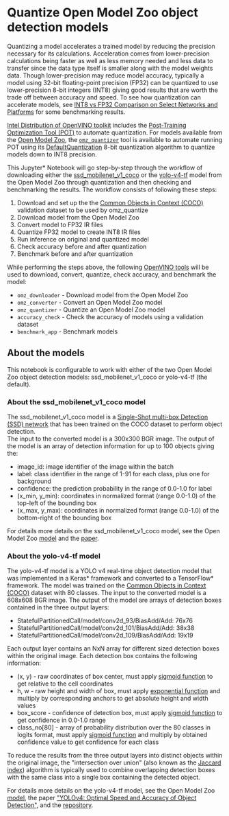 # Quantize Open Model Zoo object detection models
Quantizing a model accelerates a trained model by reducing the precision necessary for its calculations.  Acceleration comes from lower-precision calculations being faster as well as less memory needed and less data to transfer since the data type itself is smaller along with the model weights data.  Though lower-precision may reduce model accuracy, typically a model using 32-bit floating-point precision (FP32) can be quantized to use lower-precision 8-bit integers (INT8) giving good results that are worth the trade off between accuracy and speed.  To see how quantization can accelerate models, see [INT8 vs FP32 Comparison on Select Networks and Platforms](https://docs.openvino.ai/latest/openvino_docs_performance_int8_vs_fp32.html#doxid-openvino-docs-performance-int8-vs-fp32) for some benchmarking results.

[Intel Distribution of OpenVINO toolkit](https://software.intel.com/openvino-toolkit) includes the [Post-Training Optimization Tool (POT)](https://docs.openvino.ai/latest/pot_README.html) to automate quantization.  For models available from the [Open Model Zoo](https://github.com/openvinotoolkit/open_model_zoo), the [`omz_quantizer`](../104-model-tools/104-model-tools.ipynb) tool is available to automate running POT using its [DefaultQuantization](https://docs.openvino.ai/latest/pot_compression_algorithms_quantization_default_README.html#doxid-pot-compression-algorithms-quantization-default-r-e-a-d-m-e) 8-bit quantization algorithm to quantize models down to INT8 precision.

This Jupyter* Notebook will go step-by-step through the workflow of downloading either the [ssd_mobilenet_v1_coco](https://github.com/openvinotoolkit/open_model_zoo/tree/master/models/public/ssd_mobilenet_v1_coco) or the [yolo-v4-tf](https://github.com/openvinotoolkit/open_model_zoo/tree/master/models/public/yolo-v4-tf) model from the Open Model Zoo through quantization and then checking and benchmarking the results.  The workflow consists of following these steps:
1. Download and set up the the [Common Objects in Context (COCO)](https://cocodataset.org/) validation dataset to be used by omz_quantize
2. Download model from the Open Model Zoo
3. Convert model to FP32 IR files
4. Quantize FP32 model to create INT8 IR files
5. Run inference on original and quantized model
6. Check accuracy before and after quantization
7. Benchmark before and after quantization

While performing the steps above, the following [OpenVINO tools](../104-model-tools/104-model-tools.ipynb) will be used to download, convert, quantize, check accuracy, and benchmark the model:
- `omz_downloader` - Download model from the Open Model Zoo
- `omz_converter` - Convert an Open Model Zoo model
- `omz_quantizer` - Quantize an Open Model Zoo model
- `accuracy_check` - Check the accuracy of models using a validation dataset
- `benchmark_app` - Benchmark models

## About the models
This notebook is configurable to work with either of the two Open Model Zoo object detection models: ssd_mobilenet_v1_coco or yolo-v4-tf (the default).

### About the ssd_mobilenet_v1_coco model
The ssd_mobilenet_v1_coco model is a [Single-Shot multi-box Detection (SSD) network](https://arxiv.org/abs/1801.04381) that has been trained on the COCO dataset to perform object detection.  
The input to the converted model is a 300x300 BGR image.  The output of the model is an array of detection information for up to 100 objects giving the:
- image_id: image identifier of the image within the batch
- label: class identifier in the range of 1-91 for each class, plus one for background
- confidence: the prediction probability in the range of 0.0-1.0 for label
- (x_min, y_min): coordinates in normalized format (range 0.0-1.0) of the top-left of the bounding box
- (x_max, y_max): coordinates in normalized format (range 0.0-1.0) of the bottom-right of the bounding box

For details more details on the ssd_mobilenet_v1_coco model, see the Open Model Zoo [model](https://github.com/openvinotoolkit/open_model_zoo/tree/master/models/public/ssd_mobilenet_v1_coco)  and the [paper](https://arxiv.org/abs/1801.04381).

### About the yolo-v4-tf model
The yolo-v4-tf model is a YOLO v4 real-time object detection model that was implemented in a Keras* framework and converted to a TensorFlow* framework.  The model was trained on the [Common Objects in Context (COCO)](https://cocodataset.org/#home) dataset with 80 classes.  The input to the converted model is a 608x608 BGR image.  The output of the model are arrays of detection boxes contained in the three output layers:
- StatefulPartitionedCall/model/conv2d_93/BiasAdd/Add: 76x76 
- StatefulPartitionedCall/model/conv2d_101/BiasAdd/Add: 38x38
- StatefulPartitionedCall/model/conv2d_109/BiasAdd/Add: 19x19

Each output layer contains an NxN array for different sized detection boxes within the original image.  Each detection box contains the following information:
- (x, y) - raw coordinates of box center, must apply [sigmoid function](https://en.wikipedia.org/wiki/Sigmoid_function) to get relative to the cell coordinates
- h, w - raw height and width of box, must apply [exponential function](https://en.wikipedia.org/wiki/Exponential_function) and multiply by corresponding anchors to get absolute height and width values
- box_score - confidence of detection box, must apply [sigmoid function](https://en.wikipedia.org/wiki/Sigmoid_function) to get confidence in 0.0-1.0 range
- class_no[80] - array of probability distribution over the 80 classes in logits format, must apply [sigmoid function](https://en.wikipedia.org/wiki/Sigmoid_function) and multiply by obtained confidence value to get confidence for each class

To reduce the results from the three output layers into distinct objects within the original image, the "intersection over union" (also known as the [Jaccard index](https://en.wikipedia.org/wiki/Jaccard_index)) algorithm is typically used to combine overlapping detection boxes with the same class into a single box containing the detected object.

For details more details on the yolo-v4-tf model, see the Open Model Zoo [model](https://github.com/openvinotoolkit/open_model_zoo/tree/master/models/public/yolo-v4-tf), the paper ["YOLOv4: Optimal Speed and Accuracy of Object Detection"](https://arxiv.org/abs/2004.10934), and the [repository](https://github.com/david8862/keras-YOLOv3-model-set).